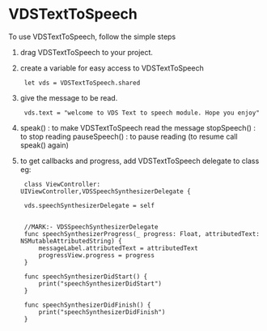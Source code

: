# VDSTextToSpeech

To use VDSTextToSpeech, follow the simple steps

1. drag VDSTextToSpeech to your project.

2. create a variable for easy access to VDSTextToSpeech

        let vds = VDSTextToSpeech.shared

3. give the message to be read.
        
        vds.text = "welcome to VDS Text to speech module. Hope you enjoy"
        
4. speak() : to make VDSTextToSpeech read the message
   stopSpeech() : to stop reading
   pauseSpeech() : to pause reading (to resume call speak() again)
        
8. to get callbacks and progress, add VDSTextToSpeech delegate to class
          eg: 

        class ViewController: UIViewController,VDSSpeechSynthesizerDelegate {
    
        vds.speechSynthesizerDelegate = self
        
        
        //MARK:- VDSSpeechSynthesizerDelegate
        func speechSynthesizerProgress(_ progress: Float, attributedText: NSMutableAttributedString) {
            messageLabel.attributedText = attributedText
            progressView.progress = progress
        }

        func speechSynthesizerDidStart() {
            print("speechSynthesizerDidStart")
        }

        func speechSynthesizerDidFinish() {
            print("speechSynthesizerDidFinish")
        }
